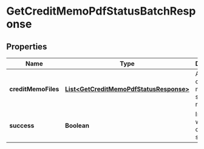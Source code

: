

# GetCreditMemoPdfStatusBatchResponse



## Properties

| Name | Type | Description | Notes |
|------------ | ------------- | ------------- | -------------|
|**creditMemoFiles** | [**List&lt;GetCreditMemoPdfStatusResponse&gt;**](GetCreditMemoPdfStatusResponse.md) | Array of credit memo PDF statuses requested.  |  [optional] |
|**success** | **Boolean** | Indicates whether the call succeeded.  |  [optional] |



